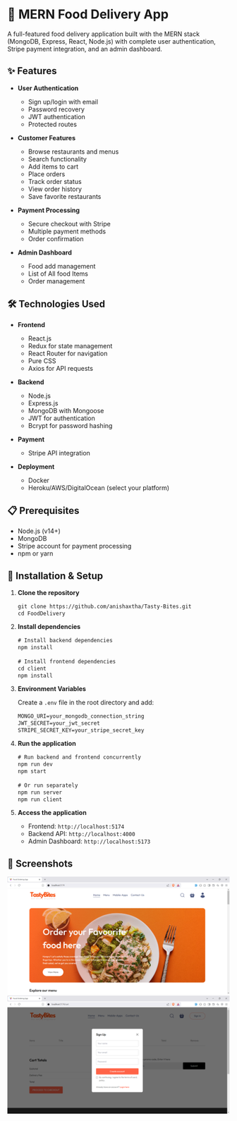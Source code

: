 # 🍔 MERN Food Delivery App

A full-featured food delivery application built with the MERN stack (MongoDB, Express, React, Node.js) with complete user authentication, Stripe payment integration, and an admin dashboard.

## ✨ Features

- **User Authentication**

  - Sign up/login with email
  - Password recovery
  - JWT authentication
  - Protected routes

- **Customer Features**

  - Browse restaurants and menus
  - Search functionality
  - Add items to cart
  - Place orders
  - Track order status
  - View order history
  - Save favorite restaurants

- **Payment Processing**

  - Secure checkout with Stripe
  - Multiple payment methods
  - Order confirmation

- **Admin Dashboard**
  - Food add management
  - List of All food Items
  - Order management

## 🛠️ Technologies Used

- **Frontend**

  - React.js
  - Redux for state management
  - React Router for navigation
  - Pure CSS
  - Axios for API requests

- **Backend**

  - Node.js
  - Express.js
  - MongoDB with Mongoose
  - JWT for authentication
  - Bcrypt for password hashing

- **Payment**

  - Stripe API integration

- **Deployment**
  - Docker
  - Heroku/AWS/DigitalOcean (select your platform)

## 📋 Prerequisites

- Node.js (v14+)
- MongoDB
- Stripe account for payment processing
- npm or yarn

## 🚀 Installation & Setup

1. **Clone the repository**

   ```
   git clone https://github.com/anishaxtha/Tasty-Bites.git
   cd FoodDelivery
   ```

2. **Install dependencies**

   ```
   # Install backend dependencies
   npm install

   # Install frontend dependencies
   cd client
   npm install
   ```

3. **Environment Variables**

   Create a `.env` file in the root directory and add:

   ```
   MONGO_URI=your_mongodb_connection_string
   JWT_SECRET=your_jwt_secret
   STRIPE_SECRET_KEY=your_stripe_secret_key
   ```

4. **Run the application**

   ```
   # Run backend and frontend concurrently
   npm run dev
   npm start

   # Or run separately
   npm run server
   npm run client
   ```

5. **Access the application**
   - Frontend: `http://localhost:5174`
   - Backend API: `http://localhost:4000`
   - Admin Dashboard: `http://localhost:5173`

## 📱 Screenshots

 <img src='/img2.png'>
 <img src='/img3.png'>
 <img src='/img1.png>

## 📄 API Documentation

### Authentication Endpoints

- POST `/api/user/register` - Register new user
- POST `/api/user/login` - Login user

### Food Items Endpoints

- POST `/api/food/add` - Upload the Food Items
- GET `/api/food/list` - Get list of Food Items
- DELETE `/api/food/remove` - Remove the food items

### Order Endpoints

- POST `/api/order/place` - For placing the order
- POST `/api/order/verify` - verify the order
- POST `/api/order/userorders` - check the userorders
- GET `/api/order/list` - list out the number of orders
- POST `/api/order/status` - check and track the status of orders

### Cart Endpoints

- POST `/api/cart/add` - Add to cart
- POST `/api/cart/remove`- Remove from cart
- POST `/api/cart/get` - get cart items list

### Payment Endpoints

- POST `/api/order/` - Create Stripe payment intent

## 🔒 Environment Variables

The following environment variables are required:

```
MONGO_URI - MongoDB connection string
JWT_SECRET - Secret for JWT signing
STRIPE_SECRET_KEY - Stripe API secret key
FRONTEND_URL - URL for the frontend (for CORS)
NODE_ENV - production/development
```

## 📝 License

This project is licensed under the MIT License

## 📞 Contact

Anisha Nayaju - [anishanayaju26@gmail.com](mailto:anishanayaju26@gmail.com)

Project Link: [https://github.com/anishaxtha/Tasty-Bites](https://github.com/anishaxtha/Tasty-Bites)
